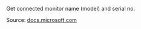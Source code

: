 Get connected monitor name (model) and serial no.

Source: [docs.microsoft.com](https://docs.microsoft.com/en-us/answers/questions/216983/how-to-get-the-serial-number-of-the-monitors-using.html)